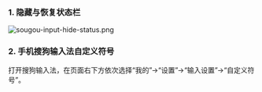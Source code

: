 ### 1. 隐藏与恢复状态栏

![sougou-input-hide-status.png](https://shub-1251708715.cos.ap-guangzhou.myqcloud.com/elog-docs-images/FqVqma_NyBloqLFGOmkSUjudJ0y7.png)

### 2. 手机搜狗输入法自定义符号

打开搜狗输入法，在页面右下方依次选择“我的”→“设置”→“输入设置”→“自定义符号”。
